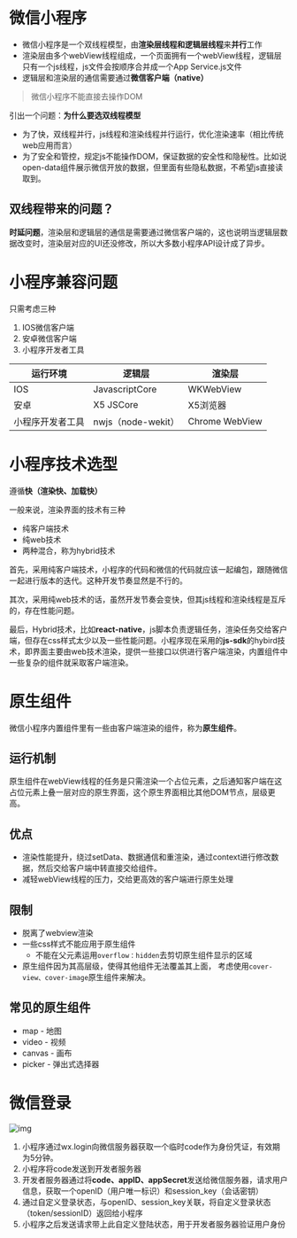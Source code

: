 # 微信小程序

- 微信小程序是一个双线程模型，由**渲染层线程和逻辑层线程**来**并行**工作
- 渲染层由多个webView线程组成，一个页面拥有一个webView线程，逻辑层只有一个js线程，js文件会按顺序合并成一个App Service.js文件
- 逻辑层和渲染层的通信需要通过**微信客户端（native）**

> 微信小程序不能直接去操作DOM



引出一个问题：**为什么要选双线程模型**

- 为了快，双线程并行，js线程和渲染线程并行运行，优化渲染速率（相比传统web应用而言）
- 为了安全和管控，规定js不能操作DOM，保证数据的安全性和隐秘性。比如说open-data组件展示微信开放的数据，但里面有些隐私数据，不希望js直接读取到。



## 双线程带来的问题？

​	**时延问题**，渲染层和逻辑层的通信是需要通过微信客户端的，这也说明当逻辑层数据改变时，渲染层对应的UI还没修改，所以大多数小程序API设计成了异步。



# 小程序兼容问题

只需考虑三种

1. IOS微信客户端
2. 安卓微信客户端
3. 小程序开发者工具

| 运行环境         | 逻辑层             | 渲染层         |
| ---------------- | ------------------ | -------------- |
| IOS              | JavascriptCore     | WKWebView      |
| 安卓             | X5 JSCore          | X5浏览器       |
| 小程序开发者工具 | nwjs（node-wekit） | Chrome WebView |



# 小程序技术选型

遵循**快（渲染快、加载快）**

一般来说，渲染界面的技术有三种

- 纯客户端技术
- 纯web技术
- 两种混合，称为hybrid技术



​	首先，采用纯客户端技术，小程序的代码和微信的代码就应该一起编包，跟随微信一起进行版本的迭代。这种开发节奏显然是不行的。

​	其次，采用纯web技术的话，虽然开发节奏会变快，但其js线程和渲染线程是互斥的，存在性能问题。

​	最后，Hybrid技术，比如**react-native**，js脚本负责逻辑任务，渲染任务交给客户端，但存在css样式太少以及一些性能问题。小程序现在采用的**js-sdk**的hybird技术，即界面主要由web技术渲染，提供一些接口以供进行客户端渲染，内置组件中一些复杂的组件就采取客户端渲染。



# 原生组件

微信小程序内置组件里有一些由客户端渲染的组件，称为**原生组件**。

## 运行机制

​	原生组件在webView线程的任务是只需渲染一个占位元素，之后通知客户端在这占位元素上叠一层对应的原生界面，这个原生界面相比其他DOM节点，层级更高。



## 优点

- 渲染性能提升，绕过setData、数据通信和重渲染，通过context进行修改数据，然后交给客户端中转直接交给组件。
- 减轻webView线程的压力，交给更高效的客户端进行原生处理



## 限制

- 脱离了webview渲染
- 一些css样式不能应用于原生组件
  - 不能在父元素运用`overflow：hidden`去剪切原生组件显示的区域
- 原生组件因为其高层级，使得其他组件无法覆盖其上面， 考虑使用`cover-view、cover-image`原生组件来解决。



## 常见的原生组件

- map - 地图
- video - 视频
- canvas - 画布
- picker - 弹出式选择器



# 微信登录

![img](https://res.wx.qq.com/wxdoc/dist/assets/img/api-login.2fcc9f35.jpg)

1. 小程序通过wx.login向微信服务器获取一个临时code作为身份凭证，有效期为5分钟。
2. 小程序将code发送到开发者服务器
3. 开发者服务器通过将**code、appID、appSecret**发送给微信服务器，请求用户信息，获取一个openID（用户唯一标识）和session_key（会话密钥）
4. 通过自定义登录状态，与openID、session_key关联，将自定义登录状态（token/sessionID）返回给小程序
5. 小程序之后发送请求带上此自定义登陆状态，用于开发者服务器验证用户身份
